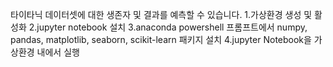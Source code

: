 타이타닉 데이터셋에 대한 생존자 및 결과를 예측할 수 있습니다.
1.가상환경 생성 및 활성화
2.jupyter notebook 설치
3.anaconda powershell 프롬프트에서 numpy, pandas, matplotlib, seaborn, scikit-learn 패키지 설치
4.jupyter Notebook을 가상환경 내에서 실행
